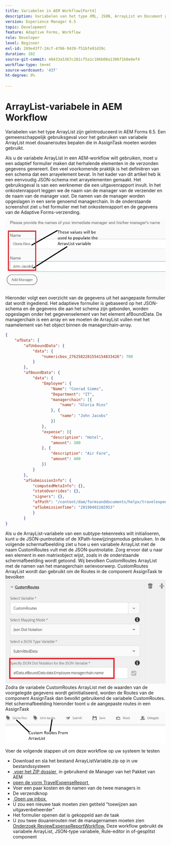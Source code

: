 ```yaml
---
title: Variabelen in AEM Workflow[Part4]
description: Variabelen van het type XML, JSON, ArrayList en Document gebruiken in een AEM-workflow
version: Experience Manager 6.5
topic: Development
feature: Adaptive Forms, Workflow
role: Developer
level: Beginner
exl-id: 269e43f7-24cf-4786-9439-f51bfe91d39c
duration: 102
source-git-commit: 48433a5367c281cf5a1c106b08a1306f1b0e8ef4
workflow-type: tm+mt
source-wordcount: '437'
ht-degree: 0%

---
```


# ArrayList-variabele in AEM Workflow

Variabelen van het type ArrayList zijn geïntroduceerd in AEM Forms 6.5. Een gemeenschappelijk gebruiksgeval voor het gebruiken van variabele ArrayList moet douaneroutes bepalen die in AssignTask moeten worden gebruikt.

Als u de variabele ArrayList in een AEM-workflow wilt gebruiken, moet u een adaptief formulier maken dat herhalende elementen in de verzonden gegevens genereert. Een veel voorkomende praktijk is het definiëren van een schema dat een arrayelement bevat. In het kader van dit artikel heb ik een eenvoudig JSON-schema met arrayelementen gemaakt. Het gebruiksgeval is van een werknemer die een uitgavenrapport invult. In het onkostenrapport leggen we de naam van de manager van de verzender en de naam van de manager vast. De namen van de manager worden opgeslagen in een serie genoemd managerchain. In de onderstaande screenshot ziet u het formulier met het onkostenrapport en de gegevens van de Adaptive Forms-verzending.

![&#x200B; expensereport &#x200B;](assets/expensereport.jpg)

Hieronder volgt een overzicht van de gegevens uit het aangepaste formulier dat wordt ingediend. Het adaptieve formulier is gebaseerd op het JSON-schema en de gegevens die aan het schema zijn gebonden, worden opgeslagen onder het gegevenselement van het element afBoundData. De managerchain is een array en we moeten de ArrayList vullen met het naamelement van het object binnen de managerchain-array.

```json
{
    "afData": {
        "afUnboundData": {
            "data": {
                "numericbox_2762582281554154833426": 700
            }
        },
        "afBoundData": {
            "data": {
                "Employee": {
                    "Name": "Conrad Simms",
                    "Department": "IT",
                    "managerchain": [{
                        "name": "Gloria Rios"
                    }, {
                        "name": "John Jacobs"
                    }]
                },
                "expense": [{
                    "description": "Hotel",
                    "amount": 300
                }, {
                    "description": "Air Fare",
                    "amount": 400
                }]
            }
        },
        "afSubmissionInfo": {
            "computedMetaInfo": {},
            "stateOverrides": {},
            "signers": {},
            "afPath": "/content/dam/formsanddocuments/helpx/travelexpensereport",
            "afSubmissionTime": "20190402102953"
            }
        }
}
```

Als u de ArrayList-variabele van een subtype-tekenreeks wilt initialiseren, kunt u de JSON-puntnotatie of de XPath-toewijzingsmodus gebruiken. In de volgende schermafbeelding ziet u hoe u een variabele ArrayList met de naam CustomRoutes vult met de JSON-puntnotatie. Zorg ervoor dat u naar een element in een matrixobject wijst, zoals in de onderstaande schermafbeelding wordt getoond. Wij bevolken CustomRoutes ArrayList met de namen van het managerchain serievoorwerp.
CustomRoutes ArrayList wordt dan gebruikt om de Routes in de component AssignTask te bevolken
![&#x200B; aangepaste routes &#x200B;](assets/arraylist.jpg)
Zodra de variabele CustomRoutes ArrayList met de waarden van de voorgelegde gegevens wordt geïnitialiseerd, worden de Routes van de component AssignTask dan bevolkt gebruikend de variabele CustomRoutes. Het schermafbeelding hieronder toont u de aangepaste routes in een AssignTask
![&#x200B; asingtask &#x200B;](assets/customactions.jpg)

Voer de volgende stappen uit om deze workflow op uw systeem te testen

* Download en sla het bestand ArrayListVariable.zip op in uw bestandssysteem
* [&#x200B; voer het ZIP dossier &#x200B;](assets/arraylistvariable.zip) in gebruikend de Manager van het Pakket van AEM
* [&#x200B; open de vorm TravelExpenseReport &#x200B;](http://localhost:4502/content/dam/formsanddocuments/helpx/travelexpensereport/jcr:content?wcmmode=disabled)
* Voer een paar kosten en de namen van de twee managers in
* De verzendknop
* [&#x200B; Open uw inbox &#x200B;](http://localhost:4502/aem/inbox)
* U zou een nieuwe taak moeten zien getiteld &quot;toewijzen aan uitgavenbeheerder&quot;
* Het formulier openen dat is gekoppeld aan de taak
* U zou twee douanerouten met de managernamen moeten zien
  [&#x200B; Onderzoek ReviewExpenseReportWorkflow.](http://localhost:4502/editor.html/conf/global/settings/workflow/models/ReviewExpenseReport.html) Deze workflow gebruikt de variabele ArrayList, JSON-type variabele, Rule-editor in of-gesplitst component
